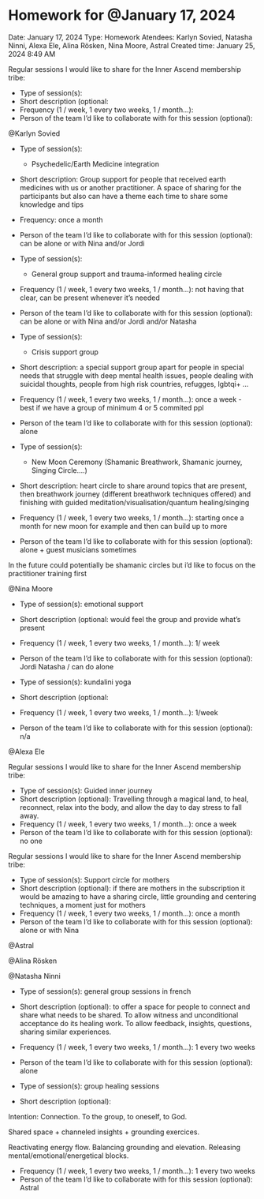 # Homework for @January 17, 2024

Date: January 17, 2024
Type: Homework
Atendees: Karlyn Sovied, Natasha Ninni, Alexa Ele, Alina Rösken, Nina Moore, Astral
Created time: January 25, 2024 8:49 AM

Regular sessions I would like to share for the Inner Ascend membership tribe:

- Type of session(s):
- Short description (optional:
- Frequency (1 / week, 1 every two weeks, 1 / month…):
- Person of the team I’d like to collaborate with for this session (optional):

@Karlyn Sovied 

- Type of session(s):
    - Psychedelic/Earth Medicine integration
- Short description: Group support for people that received earth medicines with us or another practitioner. A space of sharing for the participants but also can have a theme each time to share some knowledge and tips
- Frequency: once a month
- Person of the team I’d like to collaborate with for this session (optional): can be alone or with Nina and/or Jordi

- Type of session(s):
    - General group support and trauma-informed healing circle
- Frequency (1 / week, 1 every two weeks, 1 / month…): not having that clear, can be present whenever it’s needed
- Person of the team I’d like to collaborate with for this session (optional): can be alone or with Nina and/or Jordi and/or Natasha

- Type of session(s):
    - Crisis support group
- Short description: a special support group apart for people in special needs that struggle with deep mental health issues, people dealing with suicidal thoughts, people from high risk countries, refugges, lgbtqi+ …
- Frequency (1 / week, 1 every two weeks, 1 / month…): once a week - best if we have a group of minimum 4 or 5 commited ppl
- Person of the team I’d like to collaborate with for this session (optional): alone

- Type of session(s):
    - New Moon Ceremony (Shamanic Breathwork, Shamanic journey, Singing Circle….)
- Short description: heart circle to share around topics that are present, then breathwork journey (different breathwork techniques offered) and finishing with guided meditation/visualisation/quantum healing/singing
- Frequency (1 / week, 1 every two weeks, 1 / month…): starting once a month for new moon for example and then can build up to more
- Person of the team I’d like to collaborate with for this session (optional): alone + guest musicians sometimes

In the future could potentially be shamanic circles but i’d like to focus on the practitioner training first

@Nina Moore 

- Type of session(s): emotional support
- Short description (optional: would feel the group and provide what’s present
- Frequency (1 / week, 1 every two weeks, 1 / month…): 1/ week
- Person of the team I’d like to collaborate with for this session (optional): Jordi Natasha / can do alone

- Type of session(s): kundalini yoga
- Short description (optional:
- Frequency (1 / week, 1 every two weeks, 1 / month…): 1/week
- Person of the team I’d like to collaborate with for this session (optional): n/a

@Alexa Ele 

Regular sessions I would like to share for the Inner Ascend membership tribe:

- Type of session(s): Guided inner journey
- Short description (optional): Travelling through a magical land, to heal, reconnect, relax into the body, and allow the day to day stress to fall away.
- Frequency (1 / week, 1 every two weeks, 1 / month…): once a week
- Person of the team I’d like to collaborate with for this session (optional): no one

Regular sessions I would like to share for the Inner Ascend membership tribe:

- Type of session(s): Support circle for mothers
- Short description (optional): if there are mothers in the subscription it would be amazing to have a sharing circle, little grounding and centering techniques, a moment just for mothers
- Frequency (1 / week, 1 every two weeks, 1 / month…): once a month
- Person of the team I’d like to collaborate with for this session (optional): alone or with Nina

@Astral 

@Alina Rösken 

@Natasha Ninni 

- Type of session(s): general group sessions in french
- Short description (optional): to offer a space for people to connect and share what needs to be shared. To allow witness and unconditional acceptance do its healing work. To allow feedback, insights, questions, sharing similar experiences.
- Frequency (1 / week, 1 every two weeks, 1 / month…): 1 every two weeks
- Person of the team I’d like to collaborate with for this session (optional): alone

- Type of session(s): group healing sessions
- Short description (optional):

Intention: Connection. To the group, to oneself, to God.

Shared space + channeled insights + grounding exercices.

Reactivating energy flow. Balancing grounding and elevation. Releasing mental/emotional/energetical blocks. 

- Frequency (1 / week, 1 every two weeks, 1 / month…): 1 every two weeks
- Person of the team I’d like to collaborate with for this session (optional): Astral